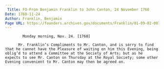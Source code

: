 ```yaml
---
 Title: FO-From Benjamin Franklin to John Canton, 24 November 1760
Date: 1760-11-24
Author: Franklin, Benjamin
Page URL: https://founders.archives.gov/documents/Franklin/01-09-02-0078
---
```


          
            Monday morning, Nov. 24. [1760]
          
          Mr. Franklin’s Compliments to Mr. Canton, and is sorry to find that he cannot have the Pleasure of waiting on him this Evening, being oblig’d to attend a Committee at the Society of Arts; but as he expects to see Mr. Canton on Thursday at the Royal Society; some other Evening convenient to Mr. Canton may then be agreed on.
        
